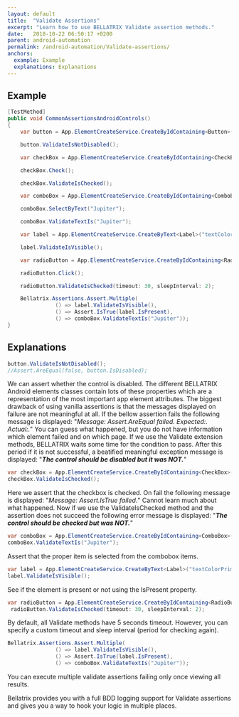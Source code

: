 ```yaml
---
layout: default
title:  "Validate Assertions"
excerpt: "Learn how to use BELLATRIX Validate assertion methods."
date:   2018-10-22 06:50:17 +0200
parent: android-automation
permalink: /android-automation/Validate-assertions/
anchors:
  example: Example
  explanations: Explanations
---
```

Example
-------
```csharp
[TestMethod]
public void CommonAssertionsAndroidControls()
{
    var button = App.ElementCreateService.CreateByIdContaining<Button>("button");

    button.ValidateIsNotDisabled();

    var checkBox = App.ElementCreateService.CreateByIdContaining<CheckBox>("check1");

    checkBox.Check();

    checkBox.ValidateIsChecked();

    var comboBox = App.ElementCreateService.CreateByIdContaining<ComboBox>("spinner1");

    comboBox.SelectByText("Jupiter");

    comboBox.ValidateTextIs("Jupiter");

    var label = App.ElementCreateService.CreateByText<Label>("textColorPrimary");

    label.ValidateIsVisible();

    var radioButton = App.ElementCreateService.CreateByIdContaining<RadioButton>("radio2");

    radioButton.Click();

    radioButton.ValidateIsChecked(timeout: 30, sleepInterval: 2);

	Bellatrix.Assertions.Assert.Multiple(
               () => label.ValidateIsVisible(),
               () => Assert.IsTrue(label.IsPresent),
               () => comboBox.ValidateTextIs("Jupiter"));
}
```

Explanations
------------
```csharp
button.ValidateIsNotDisabled();
//Assert.AreEqual(false, button.IsDisabled);
```
We can assert whether the control is disabled. The different BELLATRIX Android elements classes contain lots of these properties which are a representation of the most important app element attributes. The biggest drawback of using vanilla assertions is that the messages displayed on failure are not meaningful at all. If the bellow assertion fails the following message is displayed: "*Message: Assert.AreEqual failed. Expected:<false>. Actual:<true>.*" You can guess what happened, but you do not have information which element failed and on which page. If we use the Validate extension methods, BELLATRIX waits some time for the condition to pass. After this period if it is not successful, a beatified meaningful exception message is displayed: "***The control should be disabled but it was NOT.***"
```csharp
var checkBox = App.ElementCreateService.CreateByIdContaining<CheckBox>("check1");
checkBox.ValidateIsChecked();
```
Here we assert that the checkbox is checked. On fail the following message is displayed: "*Message: Assert.IsTrue failed.*" Cannot learn much about what happened. Now if we use the ValidateIsChecked method and the assertion does not succeed the following error message is displayed: "***The control should be checked but was NOT.***"
```csharp
var comboBox = App.ElementCreateService.CreateByIdContaining<ComboBox>("spinner1");
comboBox.ValidateTextIs("Jupiter");
```
Assert that the proper item is selected from the combobox items.
```csharp
var label = App.ElementCreateService.CreateByText<Label>("textColorPrimary");
label.ValidateIsVisible();
```
See if the element is present or not using the IsPresent property.
```csharp
var radioButton = App.ElementCreateService.CreateByIdContaining<RadioButton>("radio2");
 radioButton.ValidateIsChecked(timeout: 30, sleepInterval: 2);
```
By default, all Validate methods have 5 seconds timeout. However, you can specify a custom timeout and sleep interval (period for checking again).
```csharp
Bellatrix.Assertions.Assert.Multiple(
               () => label.ValidateIsVisible(),
               () => Assert.IsTrue(label.IsPresent),
               () => comboBox.ValidateTextIs("Jupiter"));
```
You can execute multiple validate assertions failing only once viewing all results.

Bellatrix provides you with a full BDD logging support for Validate assertions and gives you a way to hook your logic in multiple places.